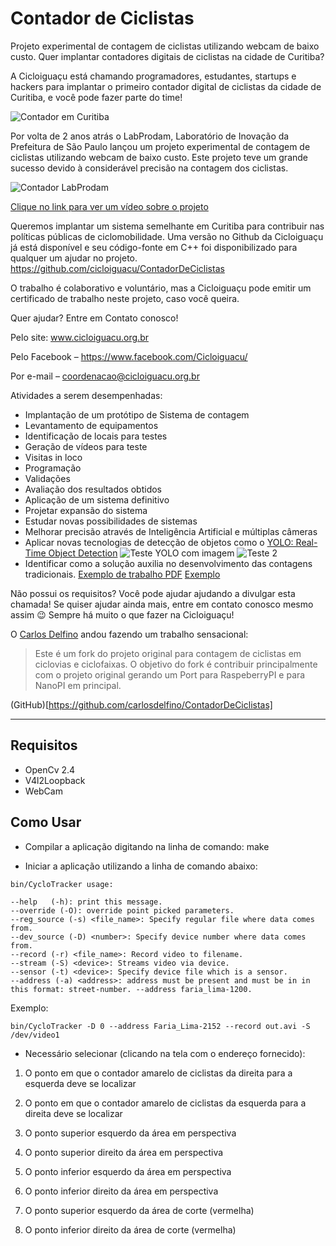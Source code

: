Contador de Ciclistas
=====================

Projeto experimental de contagem de ciclistas utilizando webcam de baixo custo.
Quer implantar contadores digitais de ciclistas na cidade de Curitiba?

A Cicloiguaçu está chamando programadores, estudantes, startups e hackers para implantar o primeiro contador digital de ciclistas da cidade de Curitiba, e você pode fazer parte do time!

![Contador em Curitiba](http://www.cicloiguacu.org.br/wp-content/uploads/2016/08/09.png)

Por volta de 2 anos atrás o LabProdam, Laboratório de Inovação da Prefeitura de São Paulo lançou um projeto experimental de contagem de ciclistas utilizando webcam de baixo custo. Este projeto teve um grande sucesso devido à considerável precisão na contagem dos ciclistas.

![Contador LabProdam](http://www.cicloiguacu.org.br/wp-content/uploads/2017/01/ciclistas-contador-700x528.jpg)

[Clique no link para ver um vídeo sobre o projeto](https://www.youtube.com/watch?v=x8cXPX41zuM)

Queremos implantar um sistema semelhante em Curitiba para contribuir nas políticas públicas de ciclomobilidade. Uma versão no Github da Cicloiguaçu já está disponível e seu código-fonte em C++ foi disponibilizado para qualquer um ajudar no projeto.
https://github.com/cicloiguacu/ContadorDeCiclistas


O trabalho é colaborativo e voluntário, mas a Cicloiguaçu pode emitir um certificado de trabalho neste projeto, caso você queira.


Quer ajudar? Entre em Contato conosco!

Pelo site: www.cicloiguacu.org.br

Pelo Facebook – https://www.facebook.com/Cicloiguacu/

Por e-mail – coordenacao@cicloiguacu.org.br

Atividades a serem desempenhadas:

* Implantação de um protótipo de Sistema de contagem
* Levantamento de equipamentos
* Identificação de locais para testes
* Geração de vídeos para teste
* Visitas in loco
* Programação
* Validações
* Avaliação dos resultados obtidos
* Aplicação de um sistema definitivo
* Projetar expansão do sistema
* Estudar novas possibilidades de sistemas
* Melhorar precisão através de Inteligência Artificial e múltiplas câmeras
* Aplicar novas tecnologias de detecção de objetos como o [YOLO: Real-Time Object Detection](http://pjreddie.com/darknet/yolo/) ![Teste YOLO com imagem](http://www.cicloiguacu.org.br/wp-content/uploads/2017/01/predictions01.jpg) ![Teste 2](http://www.cicloiguacu.org.br/wp-content/uploads/2017/01/predictions02.jpg)
* Identificar como a solução auxilia no desenvolvimento das contagens tradicionais. [Exemplo de trabalho PDF](http://multimidia.curitiba.pr.gov.br/2015/00159285.pdf) [Exemplo](http://www.cicloiguacu.org.br/wp-content/uploads/2016/08/contador-ciclistas-20170126.png)

Não possui os requisitos? Você pode ajudar ajudando a divulgar esta chamada! Se quiser ajudar ainda mais, entre em contato conosco mesmo assim 😉 Sempre há muito o que fazer na Cicloiguaçu!

O [Carlos Delfino](http://carlosdelfino.eti.br/ContadorDeCiclistas/) andou fazendo um trabalho sensacional:

> Este é um fork do projeto original para contagem de ciclistas em ciclovias e ciclofaixas. O objetivo do fork é contribuir principalmente com o projeto original gerando um Port para RaspeberryPI e para NanoPI em principal.

(GitHub)[https://github.com/carlosdelfino/ContadorDeCiclistas]

-----------

Requisitos
-----------

- OpenCv 2.4
- V4l2Loopback
- WebCam

Como Usar
---------

- Compilar a aplicação digitando na linha de comando:
make

- Iniciar a aplicação utilizando a linha de comando abaixo:

`bin/CycloTracker usage:`

	--help   (-h): print this message. 
	--override (-O): override point picked parameters.
	--reg_source (-s) <file_name>: Specify regular file where data comes from.
	--dev_source (-D) <number>: Specify device number where data comes from.
	--record (-r) <file_name>: Record video to filename.
	--stream (-S) <device>: Streams video via device.
	--sensor (-t) <device>: Specify device file which is a sensor.
	--address (-a) <address>: address must be present and must be in in this format: street-number. --address faria_lima-1200.

Exemplo:

`bin/CycloTracker -D 0 --address Faria_Lima-2152 --record out.avi -S /dev/video1`

- Necessário selecionar (clicando na tela com o endereço fornecido):

1) O ponto em que o contador amarelo de ciclistas da direita para a esquerda deve se localizar

2) O ponto em que o contador amarelo de ciclistas da esquerda para a direita deve se localizar

3) O ponto superior esquerdo da área em perspectiva 

4) O ponto superior direito da área em perspectiva

5) O ponto inferior esquerdo da área em perspectiva

6) O ponto inferior direito da área em perspectiva

7) O ponto superior esquerdo da área de corte (vermelha)

8) O ponto inferior direito da área de corte (vermelha)

